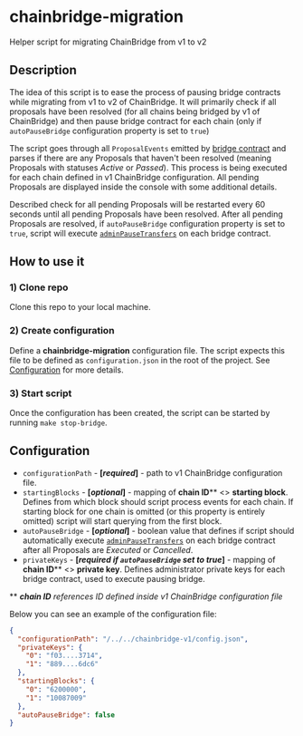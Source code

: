 # chainbridge-migration
Helper script for migrating ChainBridge from v1 to v2

## Description
The idea of this script is to ease the process of pausing bridge contracts while migrating from v1 to v2 of ChainBridge.
It will primarily check if all proposals have been resolved (for all chains being bridged by v1 of ChainBridge) and then pause bridge contract for each chain (only if `autoPauseBridge` configuration property is set to `true`)

The script goes through all `ProposalEvents` emitted by [bridge contract](https://github.com/ChainSafe/chainbridge-solidity/blob/release/v1.0.0/contracts/Bridge.sol#L57) and parses if there are any Proposals that haven't been resolved (meaning Proposals with statuses _Active_ or _Passed_).
This process is being executed for each chain defined in v1 ChainBridge configuration.
All pending Proposals are displayed inside the console with some additional details.

Described check for all pending Proposals will be restarted every 60 seconds until all pending Proposals have been resolved.
After all pending Proposals are resolved, if `autoPauseBridge` configuration property is set to `true`, script will execute [`adminPauseTransfers`](https://github.com/ChainSafe/chainbridge-solidity/blob/release/v1.0.0/contracts/Bridge.sol#L147) on each bridge contract.

## How to use it

### 1) Clone repo
Clone this repo to your local machine.

### 2) Create configuration
Define a **chainbridge-migration** configuration file. The script expects this file to be defined as `configuration.json` in the root of the project. See [Configuration](#configuration) for more details.

### 3) Start script
Once the configuration has been created, the script can be started by running `make stop-bridge`.


## Configuration

- `configurationPath` - **[_required_]** - path to v1 ChainBridge configuration file.
- `startingBlocks` - **[_optional_]** - mapping of **chain ID**** <> **starting block**. Defines from which block should script process events for each chain. If starting block for one chain is omitted (or this property is entirely omitted) script will start querying from the first block.
- `autoPauseBridge` - **[_optional_]** - boolean value that defines if script should automatically execute [`adminPauseTransfers`](https://github.com/ChainSafe/chainbridge-solidity/blob/release/v1.0.0/contracts/Bridge.sol#L147) on each bridge contract after all Proposals are _Executed_ or _Cancelled_. 
- `privateKeys` - **[_required if `autoPauseBridge` set to true_]** - mapping of **chain ID**** <> **private key**. Defines administrator private keys for each bridge contract, used to execute pausing bridge.

** _**chain ID** references ID defined inside v1 ChainBridge configuration file_

Below you can see an example of the configuration file:

```json
{
  "configurationPath": "/../../chainbridge-v1/config.json",
  "privateKeys": {
    "0": "f03....3714",
    "1": "889....6dc6"
  },
  "startingBlocks": {
    "0": "6200000",
    "1": "10087009"
  },
  "autoPauseBridge": false
}
```